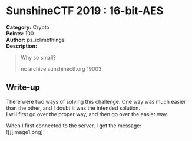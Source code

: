 # SunshineCTF 2019 : 16-bit-AES

**Category:** Crypto  
**Points:** 100  
**Author:** ps_iclimbthings  
**Description:**  
> Why so small?
>
> nc archive.sunshinectf.org 19003

## Write-up

There were two ways of solving this challenge. One way was much easier than the other, and I doubt it was the intended solution.  
I will first go over the proper way, and then go over the easier way.

When I first connected to the server, I got the message:  
![][image1.png]
